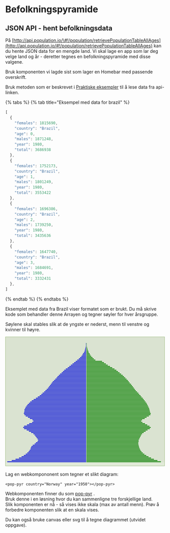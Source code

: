 # Befolkningspyramide

## JSON API - hent befolkningsdata

På [http://api.population.io/\#!/population/retrievePopulationTableAllAges](http://api.population.io/#!/population/retrievePopulationTableAllAges) kan du hente JSON data for en mengde land. Vi skal lage en app som lar deg velge land og år - deretter tegnes en befolkningspyramide med disse valgene.

Bruk komponenten vi lagde sist som lager en Homebar med passende overskrift.

Bruk metoden som er beskrevet i [Praktiske eksempler](praktiske-eksempler.md#lese-en-fil) til å lese data fra api-linken.

{% tabs %}
{% tab title="Eksempel med data for brazil" %}
```javascript
[
  {
    "females": 1815690,
    "country": "Brazil",
    "age": 0,
    "males": 1871248,
    "year": 1980,
    "total": 3686938
  },
  {
    "females": 1752173,
    "country": "Brazil",
    "age": 1,
    "males": 1801249,
    "year": 1980,
    "total": 3553422
  },
  {
    "females": 1696386,
    "country": "Brazil",
    "age": 2,
    "males": 1739250,
    "year": 1980,
    "total": 3435636
  },
  {
    "females": 1647740,
    "country": "Brazil",
    "age": 3,
    "males": 1684691,
    "year": 1980,
    "total": 3332431
  },
]
```
{% endtab %}
{% endtabs %}

Eksemplet med data fra Brazil viser formatet som er brukt. Du må skrive kode som behandler denne Arrayen og tegner søyler for hver årsgruppe.

Søylene skal stables slik at de yngste er nederst, menn til venstre og kvinner til høyre.

![UK 1950](../.gitbook/assets/image%20%282%29.png)

Lag en webkompononent som tegner et slikt diagram:

```text
<pop-pyr country="Norway" year="1950"></pop-pyr> 
```

Webkomponenten finner du som [pop-pyr](custom-web-components.md#en-befolkningspyramide) .  
Bruk denne i en løsning hvor du kan sammenligne tre forskjellige land.  
Slik komponenten er nå - så vises ikke skala \(max av antall menn\). Prøv å forbedre komponenten slik at en skala vises.

Du kan også bruke canvas eller svg til å tegne diagrammet \(utvidet oppgave\).

